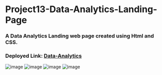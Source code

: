 # Project13-Data-Analytics-Landing-Page
### A Data Analytics Landing web page created using Html and CSS.

### Deployed Link: [Data-Analytics](https://data-analytics-landing-page-ui.netlify.app/)
![image](https://user-images.githubusercontent.com/48837703/210136939-8bb7d08d-dd65-40b3-85b2-15e30e67c133.png)
![image](https://user-images.githubusercontent.com/48837703/210136955-8482b09a-32ac-4719-806f-06373f83d1a3.png)
![image](https://user-images.githubusercontent.com/48837703/210136967-f97b891f-2086-4bf7-b7d2-9021b95ff1b0.png)
![image](https://user-images.githubusercontent.com/48837703/210136977-14b7a3c5-fac8-4e5c-ae8c-718ef82df77a.png)
